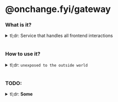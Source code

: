 # @onchange.fyi/gateway

### What is it?
<details>
  <summary>
    tl;dr: Service that handles all frontend interactions
  </summary>
  <br />

  End goal will hopefully be something like the following:
  1. Receive `/put` with `{ targetId }`
  2. Fetch all users watching this `{ targetId }`
  3. Fetch url for diff snapshot of this change
  4. Compose and send email to every user in the list

</details>
<br/>

### How to use it?
<details>
  <summary>
    tl;dr: <code>unexposed to the outside world</code>
  </summary>
  <br />

```
aws dynamodb create-table --table-name users \
  --attribute-definitions AttributeName=id,AttributeType=S \
  --key-schema AttributeName=id,KeyType=HASH \
  --provisioned-throughput ReadCapacityUnits=1,WriteCapacityUnits=1 \
  --query TableDescription.TableArn --output json
```

</details>
<br/>

### TODO:
<details>
<summary>tl;dr: <strong>Some</strong></summary>
<br />

  1. Instantiate the users database
  2. Instantiate the targets database
  3. Instantiate the image repository
  4. Create the Evaluator
  5. Test mocked context interactions
  6. Test mocked database interactions
  7. Email template research
  8. Create a not-shit email template

</details>
<br/>
